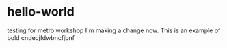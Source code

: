# hello-world
testing for metro workshop
I'm making a change now.
This is an example of bold
cndecjfdwbncfjbnf